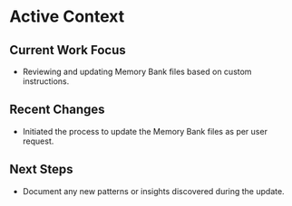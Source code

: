 # Active Context

## Current Work Focus
- Reviewing and updating Memory Bank files based on custom instructions.

## Recent Changes
- Initiated the process to update the Memory Bank files as per user request.

## Next Steps
- Document any new patterns or insights discovered during the update. 